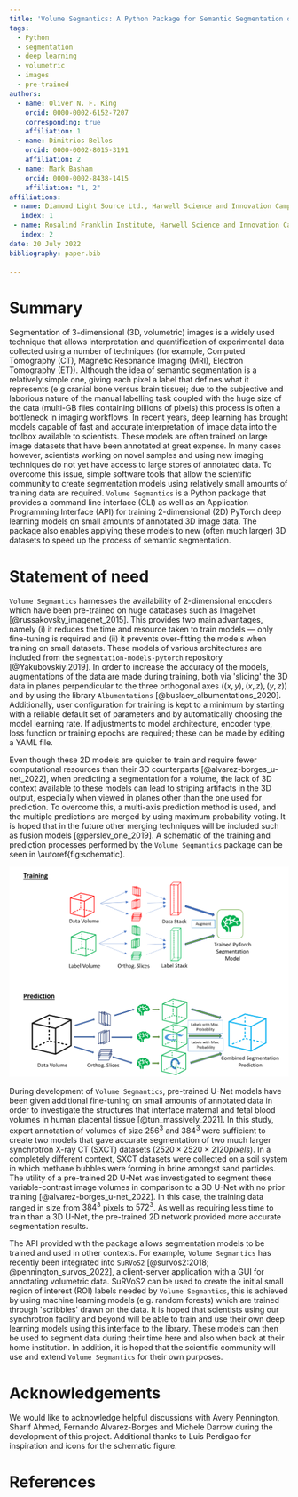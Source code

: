 ```yaml
---
title: 'Volume Segmantics: A Python Package for Semantic Segmentation of Volumetric Data Using Pre-trained PyTorch Deep Learning Models'
tags:
  - Python
  - segmentation
  - deep learning
  - volumetric
  - images
  - pre-trained
authors:
  - name: Oliver N. F. King
    orcid: 0000-0002-6152-7207
    corresponding: true
    affiliation: 1 
  - name: Dimitrios Bellos
    orcid: 0000-0002-8015-3191
    affiliation: 2
  - name: Mark Basham
    orcid: 0000-0002-8438-1415
    affiliation: "1, 2"
affiliations:
 - name: Diamond Light Source Ltd., Harwell Science and Innovation Campus, Didcot, Oxfordshire, UK
   index: 1
 - name: Rosalind Franklin Institute, Harwell Science and Innovation Campus, Didcot, Oxfordshire, UK
   index: 2
date: 20 July 2022
bibliography: paper.bib

---
```


# Summary

Segmentation of 3-dimensional (3D, volumetric) images is a widely used technique 
that allows interpretation and quantification of experimental data collected 
using a number of techniques (for example, Computed Tomography (CT), Magnetic Resonance 
Imaging (MRI), Electron Tomography (ET)). Although the idea of semantic 
segmentation is a relatively simple one, giving each pixel a label that defines 
what it represents (e.g cranial bone versus brain tissue); due to the subjective 
and laborious nature of the manual labelling task coupled with the huge size of the 
data (multi-GB files containing billions of pixels) this process is often a bottleneck 
in imaging workflows. In recent years, deep learning has brought models capable of 
fast and accurate interpretation of image data into the toolbox available to 
scientists. These models are often trained on large image datasets that have been 
annotated at great expense. In many cases however, scientists working on novel 
samples and using new imaging techniques do not yet have access to large 
stores of annotated data. To overcome this issue, simple software tools that 
allow the scientific community to create segmentation models using relatively 
small amounts of training data are required. `Volume Segmantics` is a Python 
package that provides a command line interface (CLI) as well as an Application 
Programming Interface (API) for training 2-dimensional (2D)
PyTorch deep learning models on small amounts of annotated 3D image 
data.  The package also enables applying these models to new (often much larger) 
3D datasets to speed up the process of semantic segmentation.


# Statement of need

`Volume Segmantics` harnesses the availability of 2-dimensional 
encoders which have been pre-trained on huge databases such as ImageNet 
[@russakovsky_imagenet_2015]. This provides two main advantages, namely (i) 
it reduces the time and resource taken to train models &mdash; only fine-tuning is 
required and (ii) it prevents over-fitting the models when training on small 
datasets. These models of various architectures are included from the 
`segmentation-models-pytorch` repository [@Yakubovskiy:2019].
In order to increase the accuracy of the models, augmentations of the data are
made during training, both via 'slicing' the 3D data in planes perpendicular to 
the three orthogonal axes $((x, y), (x, z), (y, z))$ and by using the library 
`Albumentations` [@buslaev_albumentations_2020]. Additionally, user configuration 
for training is kept to a minimum by starting with a reliable default set of 
parameters and by automatically choosing the model learning rate. If adjustments 
to model architecture, encoder type, loss function or training epochs are required; 
these can be made by editing a YAML file.

Even though these 2D models are quicker to train and require fewer computational 
resources than their 3D counterparts [@alvarez-borges_u-net_2022], when 
predicting a segmentation for a volume, the lack of 3D context available to these 
models can lead to striping artifacts in the 3D output, especially when viewed 
in planes other than the one used for prediction. To overcome this, a multi-axis 
prediction method is used, and the multiple predictions are merged by using 
maximum probability voting. It is hoped that in the future other merging techniques 
will be included such as fusion models [@perslev_one_2019]. A schematic of the training and prediction processes performed by the `Volume Segmantics` package can be seen in \autoref{fig:schematic}.

![A schematic diagram showing the model training and segmentation prediction processes performed by the `Volume Segmantics` package.\label{fig:schematic}](schematic_hig_res_crop.png)

During development of `Volume Segmantics`, pre-trained U-Net models have been 
given additional fine-tuning on small amounts of annotated data in order to 
investigate the structures that interface maternal and fetal blood volumes in 
human placental tissue [@tun_massively_2021]. In this study, expert annotation of 
volumes of size $256^3$ and $384^3$ were sufficient to create two models that gave 
accurate segmentation of two much larger synchrotron X-ray CT (SXCT) datasets 
$(2520 \times 2520 \times 2120 pixels)$. In a completely different context, SXCT 
datasets were collected on a soil system in which methane bubbles were forming in 
brine amongst sand particles. The utility of a pre-trained 2D U-Net was investigated 
to segment these variable-contrast image volumes in comparison to a 3D U-Net with 
no prior training [@alvarez-borges_u-net_2022]. In this case, the training data 
ranged in size from $384^3$ pixels to $572^3$. As well as requiring less time to 
train than a 3D U-Net, the pre-trained 2D network provided more accurate segmentation 
results. 

The API provided with the package allows segmentation models to be trained and 
used in other contexts. For example, `Volume Segmantics` has recently been 
integrated into `SuRVoS2` [@survos2:2018; @pennington_survos_2022], a client-server 
application with a GUI for annotating volumetric data. SuRVoS2 can be used to create the 
initial small region of interest (ROI) labels needed by `Volume Segmantics`, this is achieved by using machine learning models (e.g. random forests) which are trained through 'scribbles' drawn on the data. It is hoped that scientists using our 
synchrotron facility and beyond will be able to train and use their own deep 
learning models using this interface to the library. These models can then be 
used to segment data during their time here and also when back at their home 
institution. In addition, it is hoped that the scientific community will use and 
extend `Volume Segmantics` for their own purposes. 

# Acknowledgements

We would like to acknowledge helpful discussions with Avery Pennington, Sharif Ahmed, 
Fernando Alvarez-Borges and Michele Darrow during the development of 
this project. Additional thanks to Luis Perdigao for inspiration and icons for the schematic figure. 

# References
